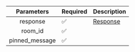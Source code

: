 |   Parameters   | Required           | Description             |
|:--------------:|--------------------|-------------------------|
|    response    | :white_check_mark: | [Response](Response.md) |
|    room_id     | :white_check_mark: |                         |
| pinned_message | :white_check_mark: |                         |